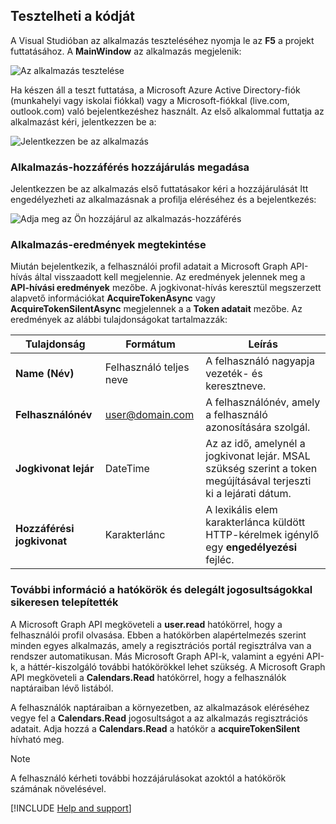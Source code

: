 
## <a name="test-your-code"></a>Tesztelheti a kódját

A Visual Studióban az alkalmazás teszteléséhez nyomja le az **F5** a projekt futtatásához. A **MainWindow** az alkalmazás megjelenik:

![Az alkalmazás tesztelése](./media/active-directory-develop-guidedsetup-windesktop-test/samplescreenshot.png)

Ha készen áll a teszt futtatása, a Microsoft Azure Active Directory-fiók (munkahelyi vagy iskolai fiókkal) vagy a Microsoft-fiókkal (live.com, outlook.com) való bejelentkezéshez használt. Az első alkalommal futtatja az alkalmazást kéri, jelentkezzen be a:

![Jelentkezzen be az alkalmazás](./media/active-directory-develop-guidedsetup-windesktop-test/signinscreenshot.png)

### <a name="provide-consent-for-application-access"></a>Alkalmazás-hozzáférés hozzájárulás megadása
Jelentkezzen be az alkalmazás első futtatásakor kéri a hozzájárulását Itt engedélyezheti az alkalmazásnak a profilja eléréséhez és a bejelentkezés: 

![Adja meg az Ön hozzájárul az alkalmazás-hozzáférés](./media/active-directory-develop-guidedsetup-windesktop-test/consentscreen.png)

### <a name="view-application-results"></a>Alkalmazás-eredmények megtekintése
Miután bejelentkezik, a felhasználói profil adatait a Microsoft Graph API-hívás által visszaadott kell megjelennie. Az eredmények jelennek meg a **API-hívási eredmények** mezőbe. A jogkivonat-hívás keresztül megszerzett alapvető információkat **AcquireTokenAsync** vagy **AcquireTokenSilentAsync** megjelennek a a **Token adatait** mezőbe. Az eredmények az alábbi tulajdonságokat tartalmazzák:

|Tulajdonság  |Formátum  |Leírás |
|---------|---------|---------|
|**Name (Név)** |Felhasználó teljes neve |A felhasználó nagyapja vezeték- és keresztneve.|
|**Felhasználónév** |<span>user@domain.com</span> |A felhasználónév, amely a felhasználó azonosítására szolgál.|
|**Jogkivonat lejár** |DateTime |Az az idő, amelynél a jogkivonat lejár. MSAL szükség szerint a token megújításával terjeszti ki a lejárati dátum.|
|**Hozzáférési jogkivonat** |Karakterlánc |A lexikális elem karakterlánca küldött HTTP-kérelmek igénylő egy **engedélyezési** fejléc.|

<!--start-collapse-->
### <a name="more-information-about-scopes-and-delegated-permissions"></a>További információ a hatókörök és delegált jogosultságokkal sikeresen telepítették

A Microsoft Graph API megköveteli a **user.read** hatókörrel, hogy a felhasználói profil olvasása. Ebben a hatókörben alapértelmezés szerint minden egyes alkalmazás, amely a regisztrációs portál regisztrálva van a rendszer automatikusan. Más Microsoft Graph API-k, valamint a egyéni API-k, a háttér-kiszolgáló további hatókörökkel lehet szükség. A Microsoft Graph API megköveteli a **Calendars.Read** hatókörrel, hogy a felhasználók naptáraiban lévő listából.

A felhasználók naptáraiban a környezetben, az alkalmazások eléréséhez vegye fel a **Calendars.Read** jogosultságot a az alkalmazás regisztrációs adatait. Adja hozzá a **Calendars.Read** a hatókör a **acquireTokenSilent** hívható meg. 

>[!NOTE]
>A felhasználó kérheti további hozzájárulásokat azoktól a hatókörök számának növelésével.

<!--end-collapse-->

[!INCLUDE  [Help and support](./active-directory-develop-help-support-include.md)]
